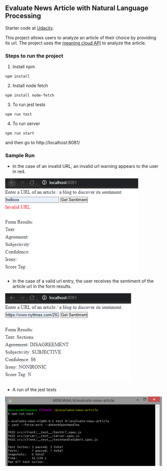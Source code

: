 ## Evaluate News Article  with Natural Language Processing

Starter code at [Udacity](https://www.udacity.com/course/react-nanodegree--nd019).

This project allows users to analyze an article of their choice by providing its url. The project uses the [meaning cloud API](https://www.meaningcloud.com/) to analyze the article.

### Steps to run the project

1. Install npm
```
npm install
```

2. Install node fetch
```
npm install node-fetch
```
3. To run jest tests
```
npm run test
```
4. To run server
```
npm run start
```
and then go to http://localhost:8081/

### Sample Run

- In the case of an invalid URL, an invalid url warning appears to the user in red.

![](./pictures/invalid_url.png)


- In the case of a valid url entry, the user receives the sentiment of the article url in the form results.

![](./pictures/valid_url.png)


- A run of the jest tests

![](./pictures/test_run.png)